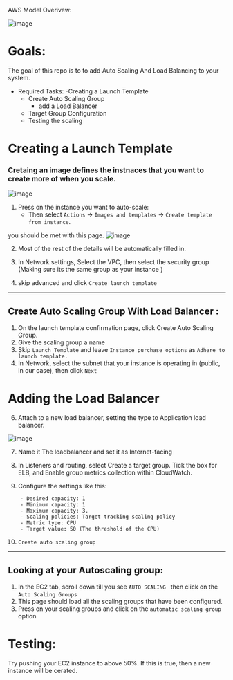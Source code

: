 
AWS Model Overivew:

![image](https://user-images.githubusercontent.com/88166874/132838647-78873ea4-51c1-410a-95cf-8bc5ca1cc5f7.png)

# Goals:
The goal of this repo is to to add Auto Scaling And Load Balancing to your system. 

 - Required Tasks:
    -Creating a Launch Template
    - Create Auto Scaling Group
        - add a Load Balancer
    - Target Group Configuration
    - Testing the scaling  


# Creating a Launch Template 
### Cretaing an image  defines the instnaces that you want to create more of when you scale. 


![image](https://d2908q01vomqb2.cloudfront.net/1b6453892473a467d07372d45eb05abc2031647a/2019/11/25/Instance-type-example.png)
   

1. Press on the instance you want to auto-scale:
    - Then select `Actions` -> `Images and templates` -> `Create template from instance`. 

you should be met with this page. 
![image](https://www.hava.io/hs-fs/hubfs/AWS%20Ec2%20Autoscaling%203.png?width=1488&name=AWS%20Ec2%20Autoscaling%203.png)


2. Most of the rest of the details will be automatically filled in.

3. In Network settings, Select the VPC, then select the security group (Making sure its the same group as your instance )
4. skip advanced and click `Create launch template`
___
## Create Auto Scaling Group With Load Balancer :

1. On the launch template confirmation page, click Create Auto Scaling Group.
2. Give the scaling group a name
3. Skip `Launch Template` and leave `Instance purchase options` as `Adhere to launch template.` 
5. In Network, select the subnet that your instance is operating in (public, in our case), then click `Next`

# Adding the Load Balancer

6. Attach to a new load balancer, setting the type to 
Application load balancer. 

![image](https://application-migration-with-aws.workshop.aws/ecs/create-lb.png)

7. Name it The loadbalancer and set it as Internet-facing

8. In Listeners and routing, select Create a target group. Tick the box for ELB, and Enable group metrics collection within CloudWatch.
9. Configure the settings like this:
```
    - Desired capacity: 1
    - Minimum capacity: 1
    - Maximum capacity: 3.
    - Scaling policies: Target tracking scaling policy
    - Metric type: CPU
    - Target value: 50 (The threshold of the CPU)
```

10. `Create auto scaling group`

___
## Looking at your Autoscaling group:

1. In the EC2 tab, scroll down till you see `AUTO SCALING ` then click on the `Auto Scaling Groups`
2. This page should load all the scaling groups that have been configured. 
3. Press on your scaling groups and click on the `automatic scaling group ` option

# Testing:
Try pushing your EC2 instance to above 50%. If this is true, then a new instance will be cerated. 
